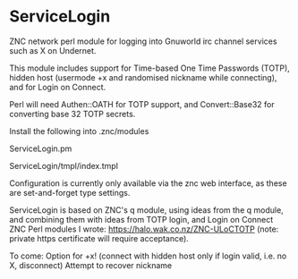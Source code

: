 # ServiceLogin
ZNC network perl module for logging into Gnuworld irc channel services such as X on Undernet.

This module includes support for Time-based One Time Passwords (TOTP), hidden host (usermode +x and randomised nickname while connecting), and for Login on Connect.

Perl will need Authen::OATH for TOTP support, and Convert::Base32 for converting base 32 TOTP secrets.

Install the following into .znc/modules

ServiceLogin.pm

ServiceLogin/tmpl/index.tmpl

Configuration is currently only available via the znc web interface, as these are set-and-forget type settings. 


ServiceLogin is based on ZNC's q module, using ideas from the q module, and combining them with ideas from TOTP login, and Login on Connect ZNC Perl modules I wrote: https://halo.wak.co.nz/ZNC-ULoCTOTP (note: private https certificate will require acceptance).


To come:
  Option for +x! (connect with hidden host only if login valid, i.e. no X, disconnect)
  Attempt to recover nickname
